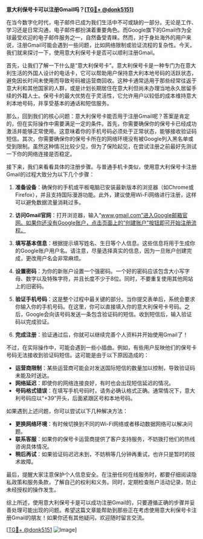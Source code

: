 **意大利保号卡可以注册Gmail吗？[[TG💪+ @donk5151](https://t.me/s/donk5151)]**

在当今数字化时代，电子邮件已成为我们生活中不可或缺的一部分。无论是工作、学习还是日常沟通，电子邮件都扮演着重要角色。而Google旗下的Gmail作为全球最受欢迎的电子邮件服务之一，自然备受青睐。然而，对于身处海外的用户来说，注册Gmail可能会遇到一些问题，比如网络限制或验证流程的复杂性。今天，我们就来探讨一下，使用意大利保号卡是否可以顺利注册Gmail。

首先，让我们了解一下什么是“意大利保号卡”。意大利保号卡是一种专门为在意大利生活的外国人设计的电话卡，它可以帮助用户保持意大利本地号码的活跃状态，避免因长时间未使用而导致号码被运营商回收。这种卡通常适用于那些经常往返于意大利和其他国家的人群，或是计划长期居住在意大利但尚未办理当地永久居留手续的外籍人士。保号卡的最大优势在于灵活性，它允许用户以较低的成本维持意大利本地号码，并享受基本的通话和短信服务。

那么，回到我们的核心问题：意大利保号卡能否用于注册Gmail呢？答案是肯定的，但在实际操作中需要满足一定的条件。首先，你需要确保你的保号卡已经成功激活并能够正常使用。这意味着你的手机号码必须处于正常状态，能够接收验证码短信。其次，你需要确保你的保号卡所在的网络环境没有被Google列入黑名单或受到限制。虽然这种情况比较少见，但为了保险起见，在尝试注册之前最好先测试一下你的网络连接是否稳定。

接下来，我们来看看具体的注册步骤。与普通手机卡类似，使用意大利保号卡注册Gmail的过程大致分为以下几个步骤：

1. **准备设备**：确保你的手机或平板电脑已安装最新版本的浏览器（如Chrome或Firefox），并且支持国际漫游功能。此外，建议使用Wi-Fi网络进行注册，这样可以避免数据流量消耗过多。

2. **访问Gmail官网**：打开浏览器，输入“www.gmail.com”进入Google邮箱官网。如果你还没有Google账户，点击页面上的“创建账户”按钮即可开始注册流程。

3. **填写基本信息**：根据提示填写姓名、生日等个人信息。这些信息将用于生成你的Google账户用户名。请注意，尽量选择真实的信息，因为一旦账户创建完成，更改用户名会非常麻烦。

4. **设置密码**：为你的新账户设置一个强密码。一个好的密码应该包含大小写字母、数字以及特殊字符，并且长度不少于8位。同时，不要重复使用其他网站上的旧密码。

5. **验证手机号码**：这是整个过程中最关键的部分。当你提交表单后，系统会要求你输入你的手机号码。在这里，你可以直接填入你的意大利保号卡号码。之后，Google会向该号码发送一条包含验证码的短信。收到短信后，输入验证码以完成验证。

6. **完成注册**：验证通过后，你就可以继续完善个人资料并开始使用Gmail了！

不过，在实际操作中，可能会遇到一些小插曲。例如，有些用户反映他们的保号卡号码无法接收到验证码短信。这可能是由于以下原因造成的：

- **运营商限制**：某些运营商可能会对发送国际短信的数量加以控制，导致验证码未能及时送达。
- **网络延迟**：即使你的网络连接良好，有时也会出现短信延迟的情况。
- **号码格式错误**：在填写手机号码时，请务必确认格式正确。通常情况下，意大利号码应以“+39”开头，后面紧跟区号和本地号码。

如果遇到上述问题，你可以尝试以下几种解决方法：

- **更换网络环境**：有时候切换到不同的Wi-Fi网络或者移动数据网络可以解决问题。
- **联系客服**：如果你的保号卡运营商提供了客户支持服务，不妨拨打他们的热线咨询具体情况。
- **稍后再试**：如果验证码迟迟未到，不妨稍等几分钟再重试，也许只是暂时的技术故障。

最后，提醒大家注意保护个人信息安全。在注册任何在线服务时，都要仔细阅读隐私政策和服务条款，了解自己的权利和义务。同时，定期检查账户活动记录，防止未经授权的操作发生。

综上所述，使用意大利保号卡是可以成功注册Gmail的，只要遵循正确的步骤并妥善处理可能出现的问题。希望这篇文章能帮助到那些正在考虑使用意大利保号卡注册Gmail的朋友！如果你还有其他疑问，欢迎随时留言交流。

[[TG💪+ @donk5151](https://t.me/s/donk5151) ![Image](https://i.postimg.cc/rwNCRYN7/Snipaste-2025-04-30-17-27-05.png)]